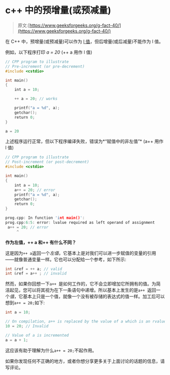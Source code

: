 # c++ 中的预增量(或预减量)

> 原文:[https://www.geeksforgeeks.org/g-fact-40/](https://www.geeksforgeeks.org/g-fact-40/)

在 C++ 中，预增量(或预减量)可以作为 [l 值](https://www.geeksforgeeks.org/lvalue-and-rvalue-in-c-language/)，但后增量(或后减量)不能作为 l 值。

例如，以下程序打印 *a = 20* (++ a 用作 l 值)

```cpp
// CPP program to illustrate
// Pre-increment (or pre-decrement)
#include <cstdio>

int main()
{
    int a = 10;

    ++ a = 20; // works

    printf("a = %d", a);
    getchar();
    return 0;
}
```

```cpp
a = 20

```

上述程序运行正常，但以下程序编译失败，错误为*“赋值中的非左值”* (a++ 用作 l 值)

```cpp
// CPP program to illustrate
// Post-increment (or post-decrement)
#include <cstdio>

int main()
{
    int a = 10;
    a++ = 20; // error
    printf("a = %d", a);
    getchar();
    return 0;
}
```

```cpp
prog.cpp: In function 'int main()':
prog.cpp:6:5: error: lvalue required as left operand of assignment
 a++ = 20; // error 
     ^

```

**作为左值，++ a 和++ 有什么不同？**

这是因为`++ a`返回一个*左值*，它基本上是对我们可以进一步赋值的变量的引用——就像普通变量一样。它也可以分配给一个参考，如下所示:

```cpp
int &ref = ++ a; // valid
int &ref = a++ ; // invalid

```

然而，如果你回想一下`a++ `是如何工作的，它不会立即增加它所拥有的值。为简洁起见，您可以将其视为在下一条语句中递增。所以基本上发生的是`a++ `返回一个*值*，它基本上只是一个值，就像一个没有被存储的表达式的值一样。加工后可以想到`a++ = 20;`如下:

```cpp
int a = 10;

// On compilation, a++ is replaced by the value of a which is an rvalue:
10 = 20; // Invalid

// Value of a is incremented
a = a + 1;

```

这应该有助于理解为什么`a++ = 20;`不起作用。

如果你发现任何不正确的地方，或者你想分享更多关于上面讨论的话题的信息，请写评论。